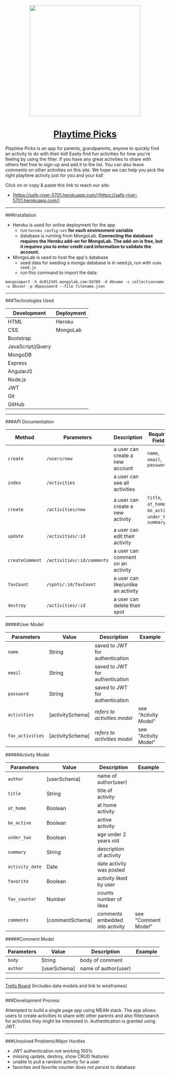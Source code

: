 <p align="center">
<img src="https://i.imgur.com/JyzS50v.png" width="350px"/>
</p>

<a href="https://safe-river-5701.herokuapp.com"> <h1 align=center>Playtime Picks</h1> </a>

Playtime Picks is an app for parents, grandparents, anyone to quickly find an activity to do with their kid!  Easily find fun activities for how you're feeling by using the filter.  If you have any great activities to share with others feel free to sign-up and add it to the list.  You can also leave comments on other activities on this site.  We hope we can help you pick the right playtime activity just for you and your kid!

Click on or copy & paste this link to reach our site:

- [https://safe-river-5701.herokuapp.com/](https://safe-river-5701.herokuapp.com/)

___

###Installation

- Heroku is used for online deployment for the app
    - run `heroku config:set` **for each environment variable**
    - database is running from MongoLab.  **Connecting the database requires the Heroku add-on for MongoLab.  The add-on is free, but it requires you to enter credit card information to validate the account.**
- MongoLab is used to host the app's database
  - seed data for seeding a mongo database is in seed.js, run with `node seed.js`
  - run this command to import the data:
  
```
mongoimport -h ds012345.mongolab.com:56789 -d dbname -c collectionname -u dbuser -p dbpassword --file filename.json
```

___

###Technologies Used

Development| Deployment
------------|-------------------
HTML | Heroku
CSS  | MongoLab
Bootstrap |
JavaScript/jQuery |
MongoDB |
Express |
AngularJS|
Node.js |
JWT |
Git |
GitHub |

___

###API Documentation

Method|Parameters|Description|Required Fields|Optional Fields|
-------------|------|-----------|-------|---|
`create`|`/users/new`|a user can create a new account|`name`,  `email`, `password`
`index`|`/activities`|a user can see all activities 
`create`|`/activities/new`|a user can create a new activity|`title`,  `at_home`, `be_active`, `under_two`, `summary`|
`update`|`/activities/:id`|a user can edit their activity
`createComment`|`/activities/:id/comments`|a user can comment on an activity
`favCount`|`/spots/:id/favCount`|a user can like/unlike an activity
`destroy`|`/activities/:id`|a user can delete their spot

#####User Model

Parameters|Value|Description|Example|
----------|-----|-----------|-------|
`name`|String| saved to JWT for authentication
`email`|String| saved to JWT for authentication
`password`|String| saved to JWT for authentication
`activities`|[activitySchema]|*refers to activities model* | see "Activity Model"
`fav_activities`|[activitySchema]|*refers to activities model* | see "Activity Model"


  
#####Activity Model

Parameters|Value|Description|Example|
----------|-----|-----------|-------|
`author`|[userSchema]|name of author(user)
`title`|String|title of activity
`at_home`|Boolean|at home activity
`be_active`|Boolean|active activity
`under_two`|Boolean|age under 2 years old
`summary`|String|description of activity
`activity_date`|Date|date activity was posted
`favorite`|Boolean|activity liked by user
`fav_counter`|Number|counts number of likes
`comments`|[commentSchema]|comments embedded into activity |see "Comment Model"
 
#####Comment Model

Parameters|Value|Description|Example|
----------|-----|-----------|-------|
`body`|String|body of comment
`author`|[userSchema]|name of author(user)

___

[Trello Board](https://trello.com/b/I0xaXb8z/project-4) (Includes data models and link to wireframes)  

___  

###Development Process

Attempted to build a single page app using MEAN stack.  The app allows users to create activities to share with other parents and also filter/search for activities they might be interested in.  Authentication is granted using JWT.

___

###Unsolved Problems/Major Hurdles

- JWT authentication not working 100%
- missing update, destroy, show CRUD features
- unable to pull a random activity for a user
- favorites and favorite counter does not persist to database
